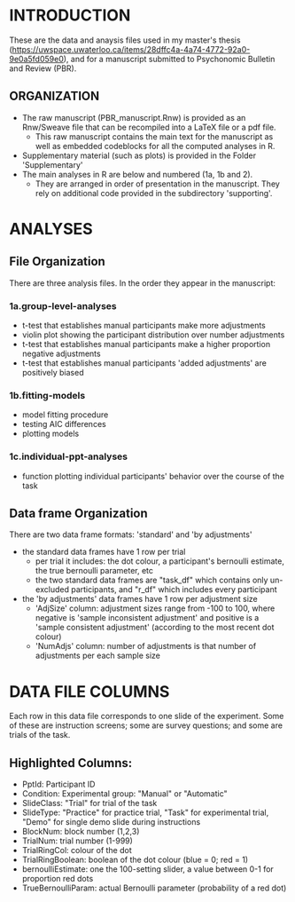 # INTRODUCTION

These are the data and anaysis files used in my master's thesis (https://uwspace.uwaterloo.ca/items/28dffc4a-4a74-4772-92a0-9e0a5fd059e0), and for a manuscript submitted to Psychonomic Bulletin and Review (PBR).

## ORGANIZATION
- The raw manuscript (PBR_manuscript.Rnw) is provided as an Rnw/Sweave file that can be recompiled into a LaTeX file or a pdf file.
  - This raw manuscript contains the main text for the manuscript as well as embedded codeblocks for all the computed analyses in R.
- Supplementary material (such as plots) is provided in the Folder 'Supplementary'
- The main analyses in R are below and numbered (1a, 1b and 2).
  - They are arranged in order of presentation in the manuscript. They rely on additional code provided in the subdirectory 'supporting'.


# ANALYSES
## File Organization 
There are three analysis files. In the order they appear in the manuscript:
### 1a.group-level-analyses
- t-test that establishes manual participants make more adjustments
- violin plot showing the participant distribution over number adjustments
- t-test that establishes manual participants make a higher proportion negative adjustments
- t-test that establishes manual participants 'added adjustments' are positively biased
### 1b.fitting-models
- model fitting procedure
- testing AIC differences
- plotting models
### 1c.individual-ppt-analyses
- function plotting individual participants' behavior over the course of the task

## Data frame Organization
There are two data frame formats: 'standard' and 'by adjustments' 
- the standard data frames have 1 row per trial
	- per trial it includes: the dot colour, a participant's bernoulli estimate, the true bernoulli parameter, etc
	- the two standard data frames are "task_df" which contains only un-excluded participants, and "r_df" which includes every participant
- the 'by adjustments' data frames have 1 row per adjustment size
	- 'AdjSize' column: adjustment sizes range from -100 to 100, where negative is 'sample inconsistent adjustment' and positive is a 'sample consistent adjustment' (according to the most recent dot colour)
	- 'NumAdjs' column: number of adjustments is that number of adjustments per each sample size

# DATA FILE COLUMNS
Each row in this data file corresponds to one slide of the experiment. Some of these are instruction screens; some are survey questions; and some are trials of the task.
## Highlighted Columns:
- PptId: Participant ID
- Condition: Experimental group: "Manual" or "Automatic"
- SlideClass: "Trial" for trial of the task
- SlideType: "Practice" for practice trial, "Task" for experimental trial, "Demo" for single demo slide during instructions
- BlockNum: block number (1,2,3)
- TrialNum: trial number (1-999)
- TrialRingCol: colour of the dot
- TrialRingBoolean: boolean of the dot colour (blue = 0; red = 1)
- bernoulliEstimate: one the 100-setting slider, a value between 0-1 for proportion red dots
- TrueBernoulliParam: actual Bernoulli parameter (probability of a red dot)